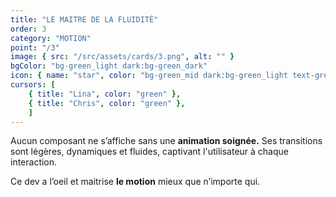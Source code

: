 ```yaml
---
title: "LE MAITRE DE LA FLUIDITÉ"
order: 3
category: "MOTION"
point: "/3"
image: { src: "/src/assets/cards/3.png", alt: "" }
bgColor: "bg-green_light dark:bg-green_dark"
icon: { name: "star", color: "bg-green_mid dark:bg-green_light text-green_light dark:text-green_dark" }
cursors: [
    { title: "Lina", color: "green" },
    { title: "Chris", color: "green" },
    ]
---
```


Aucun composant ne s’affiche sans une **animation soignée.** Ses transitions sont légères, dynamiques et fluides, captivant l'utilisateur à chaque interaction.

Ce dev a l’oeil et maitrise **le motion** mieux que n’importe qui.  